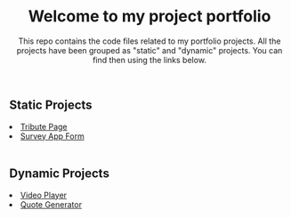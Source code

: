 <h1 align="center"> Welcome to my project portfolio </h1>
<p align="center"> This repo contains the code files related to my portfolio projects. All the projects have been grouped as "static" and "dynamic" projects. You can find then using the links below.</p>
<br>
<h2> Static Projects </h2>
<li><a id="tribute_page" href="https://github.com/rohit-p-kumar/my_projects/tree/main/static_projects/tribute_page" target="-blank"> Tribute Page </a></li>
<li><a id="survey_app_form" href="https://github.com/rohit-p-kumar/my_projects/tree/main/static_projects/survey_form" target="-blank"> Survey App Form </a></li>
<br>
<h2> Dynamic Projects </h2>
<li><a id="video_player" href="https://github.com/rohit-p-kumar/my_projects/tree/main/dynamic_projects/video_player" target="-blank"> Video Player </a></li>
<li><a id="quoteGenerator" href="https://github.com/rohit-p-kumar/my_projects/tree/main/dynamic_projects/quoteGenerator" target="-blank"> Quote Generator </a></li>
